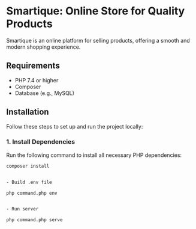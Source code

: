 # Smartique: Online Store for Quality Products

Smartique is an online platform for selling products, offering a smooth and modern shopping experience.

## Requirements

- PHP 7.4 or higher
- Composer
- Database (e.g., MySQL)

## Installation

Follow these steps to set up and run the project locally:

### 1. Install Dependencies
Run the following command to install all necessary PHP dependencies:

```bash
composer install


- Build .env file

php command.php env


- Run server

php command.php serve

